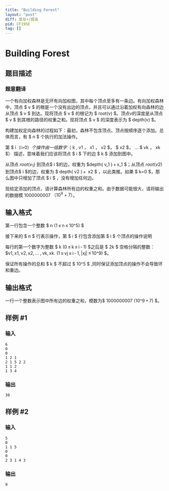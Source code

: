 ```yaml
---
title: "Building Forest"
layout: "post"
diff: 普及+/提高
pid: CF195E
tag: []
---
```


# Building Forest

## 题目描述

### 题意翻译
一个有向加权森林是无环有向加权图，其中每个顶点至多有一条边。有向加权森林中，顶点 $ v $ 的根是一个没有出边的顶点，并且可以通过沿着加权有向森林的边从顶点 $ v $ 到达。现将顶点 $ v $ 的根记为 $ root(v) $。顶点v的深度是从顶点 $ v $ 到其根的路径的权重之和。现将顶点 $ v $ 的深度表示为 $ depth(v) $。

构建加权定向森林的过程如下：最初，森林不包含顶点。顶点按顺序逐个添加。总体而言，有 $ n $ 个执行的加法操作。

第 $ i（i>0）$个 操作由一组数字 （$ k $,$ v1 $，$ x1 $，$ v2 $， $ x2 $， ... $ vk $，$ xk $） 描述，意味着我们应该将顶点 $ i $ 下的边 $ k $ 添加到图中。

从顶点 $root( v_1 )$ 到顶点$ i $的边，权重为 $depth( v_1 ) + x_1 $；从顶点 $root( v2 )$ 到顶点$ i $的边，权重为 $ depth( v2 ) +  x2 $ ，以此类推。如果 $ k=0 $，那么图中只增加了顶点 $ i $ ，没有增加任何边。

现给定添加的顶点，请计算森林所有边的权重之和。由于数据可能很大，请将输出的数据模 $1000000007$ $（10^9 + 7）$。

## 输入格式

第一行包含一个整数 $ n (1 ≤ n ≤ 10^5) $ 

 接下来的 $ n $ 行表示操作，第 $ i $ 行包含添加第 $ i $ 个顶点的操作说明
 
 每行的第一个数字为整数 $ k (0 ≤ k ≤ i - 1) $之后是 $ 2k $ 空格分隔的整数： $v1, x1, v2, x2, ... , vk, xk. (1 ≤ vj ≤ i - 1, |xj| ≤ 10^9) $。

保证所有操作的总和 $ k $ 不超过 $ 10^5 $ ,同时保证添加顶点的操作不会导致环和重边。

## 输出格式

一行一个整数表示图中所有边的权重之和，模数为$ 1000000007 (10^9 + 7) $。

## 样例 #1

### 输入

```
6
0
0
1 2 1
2 1 5 2 2
1 1 2
1 3 4

```

### 输出

```
30

```

## 样例 #2

### 输入

```
5
0
1 1 5
0
0
2 3 1 4 3

```

### 输出

```
9

```

